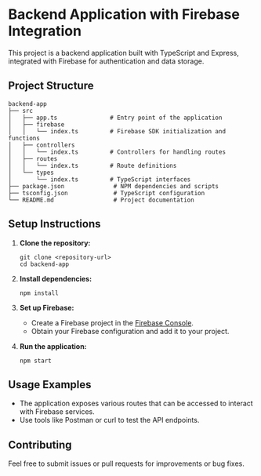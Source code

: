 # Backend Application with Firebase Integration

This project is a backend application built with TypeScript and Express, integrated with Firebase for authentication and data storage.

## Project Structure

```
backend-app
├── src
│   ├── app.ts               # Entry point of the application
│   ├── firebase
│   │   └── index.ts         # Firebase SDK initialization and functions
│   ├── controllers
│   │   └── index.ts         # Controllers for handling routes
│   ├── routes
│   │   └── index.ts         # Route definitions
│   └── types
│       └── index.ts         # TypeScript interfaces
├── package.json              # NPM dependencies and scripts
├── tsconfig.json             # TypeScript configuration
└── README.md                 # Project documentation
```

## Setup Instructions

1. **Clone the repository:**
   ```
   git clone <repository-url>
   cd backend-app
   ```

2. **Install dependencies:**
   ```
   npm install
   ```

3. **Set up Firebase:**
   - Create a Firebase project in the [Firebase Console](https://console.firebase.google.com/).
   - Obtain your Firebase configuration and add it to your project.

4. **Run the application:**
   ```
   npm start
   ```

## Usage Examples

- The application exposes various routes that can be accessed to interact with Firebase services.
- Use tools like Postman or curl to test the API endpoints.

## Contributing

Feel free to submit issues or pull requests for improvements or bug fixes.